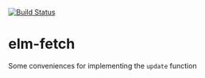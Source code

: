 [![Build Status](https://travis-ci.org/Gizra/elm-fetch.svg?branch=master)](https://travis-ci.org/Gizra/elm-fetch)

# elm-fetch

Some conveniences for implementing the `update` function